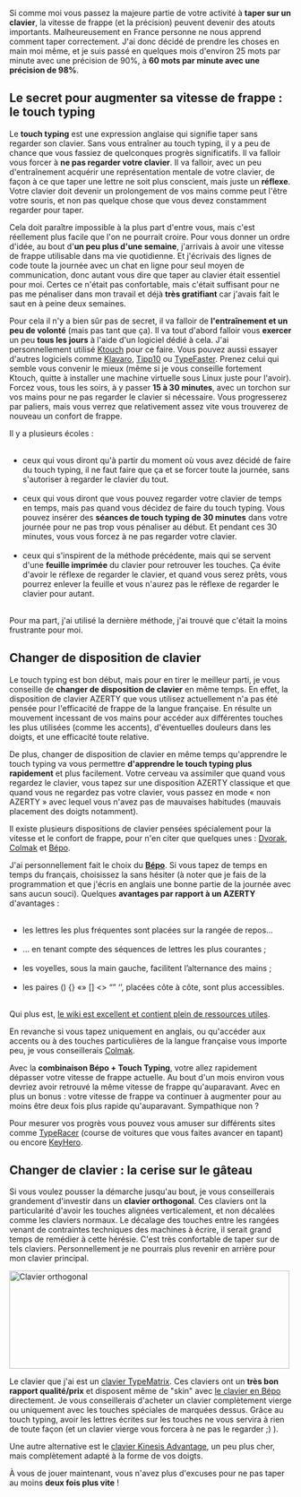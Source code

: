 <!-- 
.. title: Comment doubler sa vitesse de frappe au clavier
.. slug: comment-doubler-sa-vitesse-de-frappe-au-clavier
.. date: 2012-10-17 17:12:07+02:00
.. tags: Carrière et travail, Productivité
.. category: 
.. link: 
.. description: 
.. type: text
-->

<p>Si comme moi vous passez la majeure partie de votre activité à <strong>taper sur un clavier</strong>, la vitesse de frappe (et la précision) peuvent devenir des atouts importants. Malheureusement en France personne ne nous apprend comment taper correctement. J'ai donc décidé de prendre les choses en main moi même, et je suis passé en quelques mois d'environ 25 mots par minute avec une précision de 90%, à <strong>60 mots par minute avec une précision de 98%</strong>.</p>

<p></p><h2>Le secret pour augmenter sa vitesse de frappe : le touch typing</h2><p></p>

<p>Le <strong>touch typing</strong> est une expression anglaise qui signifie taper sans regarder son clavier. Sans vous entraîner au touch typing, il y a peu de chance que vous fassiez de quelconques progrès significatifs. Il va falloir vous forcer à <strong>ne pas regarder votre clavier</strong>. Il va falloir, avec un peu d'entraînement acquérir une représentation mentale de votre clavier, de façon à ce que taper une lettre ne soit plus conscient, mais juste un <strong>réflexe</strong>. Votre clavier doit devenir un prolongement de vos mains comme peut l'être votre souris, et non pas quelque chose que vous devez constamment regarder pour taper.</p>

<p>Cela doit paraître impossible à la plus part d'entre vous, mais c'est réellement plus facile que l'on ne pourrait croire. Pour vous donner un ordre d'idée, au bout d'<strong>un peu plus d'une semaine</strong>, j'arrivais à avoir une vitesse de frappe utilisable dans ma vie quotidienne. Et j'écrivais des lignes de code toute la journée avec un chat en ligne pour seul moyen de communication, donc autant vous dire que taper au clavier était essentiel pour moi. Certes ce n'était pas confortable, mais c'était suffisant pour ne pas me pénaliser dans mon travail et déjà <strong>très gratifiant</strong> car j'avais fait le saut en à peine deux semaines.</p>

<p>Pour cela il n'y a bien sûr pas de secret, il va falloir de <strong>l'entraînement et un peu de volonté</strong> (mais pas tant que ça). Il va tout d'abord falloir vous <strong>exercer</strong> un peu <strong>tous les jours</strong> à l'aide d'un logiciel dédié à cela. J'ai personnellement utilisé <a href="http://ktouch.sourceforge.net/">Ktouch</a> pour ce faire. Vous pouvez aussi essayer d'autres logiciels comme <a href="http://klavaro.sourceforge.net/">Klavaro</a>, <a href="http://www.tipp10.com/en/">Tipp10</a> ou <a href="http://www.typefastertypingtutor.com/">TypeFaster</a>. Prenez celui qui semble vous convenir le mieux (même si je vous conseille fortement Ktouch, quitte à installer une machine virtuelle sous Linux juste pour l'avoir). Forcez vous, tous les soirs, à y passer <strong>15 à 30 minutes</strong>, avec un torchon sur vos mains pour ne pas regarder le clavier si nécessaire. Vous progresserez par paliers, mais vous verrez que relativement assez vite vous trouverez de nouveau un confort de frappe.</p>

<p>Il y a plusieurs écoles :</p>

<p></p><ul><br><li>ceux qui vous diront qu'à partir du moment où vous avez décidé de faire du touch typing, il ne faut faire que ça et se forcer toute la journée, sans s'autoriser à regarder le clavier du tout.</li><br><li>ceux qui vous diront que vous pouvez regarder votre clavier de temps en temps, mais pas quand vous décidez de faire du touch typing. Vous pouvez insérer des <strong>séances de touch typing de 30 minutes</strong> dans votre journée pour ne pas trop vous pénaliser au début. Et pendant ces 30 minutes, vous vous forcez à ne pas regarder votre clavier.</li><br><li>ceux qui s'inspirent de la méthode précédente, mais qui se servent d'une <strong>feuille imprimée</strong> du clavier pour retrouver les touches. Ça évite d'avoir le réflexe de regarder le clavier, et quand vous serez prêts, vous pourrez enlever la feuille et vous n'aurez pas le réflexe de regarder le clavier pour autant.</li><br></ul><p></p>

<p>Pour ma part, j'ai utilisé la dernière méthode, j'ai trouvé que c'était la moins frustrante pour moi.</p>

<p></p><h2>Changer de disposition de clavier</h2><p></p>

<p>Le touch typing est bon début, mais pour en tirer le meilleur parti, je vous conseille de <strong>changer de disposition de clavier</strong> en même temps. En effet, la disposition de clavier AZERTY que vous utilisez actuellement n'a pas été pensée pour l'efficacité de frappe de la langue française. En résulte un mouvement incessant de vos mains pour accéder aux différentes touches les plus utilisées (comme les accents), d'éventuelles douleurs dans les doigts, et une efficacité toute relative.</p>

<p>De plus, changer de disposition de clavier en même temps qu'apprendre le touch typing va vous permettre <strong>d'apprendre le touch typing plus rapidement</strong> et plus facilement. Votre cerveau va assimiler que quand vous regardez le clavier, vous tapez sur une disposition AZERTY classique et que quand vous ne regardez pas votre clavier, vous passez en mode « non AZERTY » avec lequel vous n'avez pas de mauvaises habitudes (mauvais placement des doigts notamment).</p>

<p>Il existe plusieurs dispositions de clavier pensées spécialement pour la vitesse et le confort de frappe, pour n'en citer que quelques unes : <a href="http://fr.wikipedia.org/wiki/Disposition_Dvorak">Dvorak</a>, <a href="http://colemak.com/">Colmak</a> et <a href="http://bepo.fr/wiki/Accueil">Bépo</a>.</p>

<p>J'ai personnellement fait le choix du <strong><a href="http://bepo.fr/wiki/Accueil">Bépo</a></strong>. Si vous tapez de temps en temps du français, choisissez la sans hésiter (à noter que je fais de la programmation et que j'écris en anglais une bonne partie de la journée avec sans aucun souci). Quelques <strong>avantages par rapport à un AZERTY</strong> d'avantages :</p>

<p></p><ul><br><li>les lettres les plus fréquentes sont placées sur la rangée de repos…</li><br><li>… en tenant compte des séquences de lettres les plus courantes ;</li><br><li>les voyelles, sous la main gauche, facilitent l’alternance des mains ;</li><br><li>les paires () {} «» [] &lt;&gt; “” ‘’, placées côte à côte, sont plus accessibles.</li><br></ul><p></p>

<p>Qui plus est, <a href="http://bepo.fr/wiki/Accueil">le wiki est excellent et contient plein de ressources utiles</a>.</p>

<p>En revanche si vous tapez uniquement en anglais, ou qu'accéder aux accents ou à des touches particulières de la langue française vous importe peu, je vous conseillerais <a href="http://colemak.com/">Colmak</a>.</p>

<p>Avec la <strong>combinaison Bépo + Touch Typing</strong>, votre allez rapidement dépasser votre vitesse de frappe actuelle. Au bout d'un mois environ vous devriez avoir retrouvé la même vitesse de frappe qu'auparavant. Avec en plus un bonus : votre vitesse de frappe va continuer à augmenter pour au moins être deux fois plus rapide qu'auparavant. Sympathique non ?</p>

<p>Pour mesurer vos progrès vous pouvez vous amuser sur différents sites comme <a href="http://play.typeracer.com/">TypeRacer</a> (course de voitures que vous faites avancer en tapant) ou encore <a href="http://www.keyhero.com/">KeyHero</a>.</p>

<p></p><h2>Changer de clavier : la cerise sur le gâteau</h2><p></p>

<p>Si vous voulez pousser la démarche jusqu'au bout, je vous conseillerais grandement d'investir dans un <strong>clavier orthogonal</strong>. Ces claviers ont la particularité d'avoir les touches alignées verticalement, et non décalées comme les claviers normaux. Le décalage des touches entre les rangées venant de contraintes techniques des machines à écrire, il serait grand temps de remédier à cette hérésie. C'est très confortable de taper sur de tels claviers. Personnellement je ne pourrais plus revenir en arrière pour mon clavier principal.</p>

<p></p><div class="wp-caption text-center" id="attachment_121" style=""><img alt="Clavier orthogonal" class="size-full wp-image-121" height="175" src="http://data.jousse.org/blog/2006_02_06_typematrix.jpg" title="2006_02_06_typematrix" width="500"><p></p></div>

<p>Le clavier que j'ai est un <a href="http://typematrix.com/">clavier TypeMatrix</a>. Ces claviers ont un <strong>très bon rapport qualité/prix</strong> et disposent même de "skin" avec <a href="http://typematrix.com/bepo.php">le clavier en Bépo</a> directement. Je vous conseillerais d'acheter un clavier complètement vierge ou uniquement avec les touches spéciales de marquées dessus. Grâce au touch typing, avoir les lettres écrites sur les touches ne vous servira à rien de toute façon (et un clavier vierge vous forcera à ne pas le regarder ;) ).</p>

<p>Une autre alternative est le <a href="http://www.amazon.com/Kinesis-KB500USB-BLK-Advantage-Contoured-Keyboard/dp/B000LVJ9W8/ref=sr_1_1?ie=UTF8&amp;qid=1350485644&amp;sr=8-1">clavier Kinesis Advantage</a>, un peu plus cher, mais complètement adapté à la forme de vos doigts.</p>

<p>À vous de jouer maintenant, vous n'avez plus d'excuses pour ne pas taper au moins <strong>deux fois plus vite</strong> !</p>
